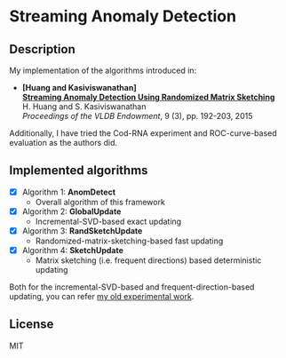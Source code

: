 Streaming Anomaly Detection
===

## Description

My implementation of the algorithms introduced in:

- **[Huang and Kasiviswanathan]**<br>**[Streaming Anomaly Detection Using Randomized Matrix Sketching](http://dl.acm.org/citation.cfm?id=2850593)**<br>H. Huang and S. Kasiviswanathan<br>*Proceedings of the VLDB Endowment*, 9 (3), pp. 192-203, 2015

Additionally, I have tried the Cod-RNA experiment and ROC-curve-based evaluation as the authors did.

## Implemented algorithms

- [x] Algorithm 1: **AnomDetect**
	- Overall algorithm of this framework
- [x] Algorithm 2: **GlobalUpdate**
	- Incremental-SVD-based exact updating
- [x] Algorithm 3: **RandSketchUpdate**
	- Randomized-matrix-sketching-based fast updating
- [x] Algorithm 4: **SketchUpdate**
	- Matrix sketching (i.e. frequent directions) based deterministic updating

Both for the incremental-SVD-based and frequent-direction-based updating, you can refer [my old experimental work](https://github.com/takuti/incremental-matrix-approximation).

## License

MIT
